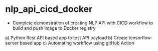 # nlp_api_cicd_docker
- Complete demonstration of creating NLP API with CICD workflow to build and push image to Docker registry

a) Python Rest API based app to test API payload
b) Create tensorflow-server based app
c) Automating workflow using gitHub Action
